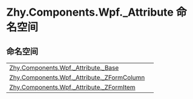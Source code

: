 # Zhy.Components.Wpf._Attribute 命名空间






## 命名空间
<table>
<tr>
<td><a href="N_Zhy_Components_Wpf__Attribute__Base">Zhy.Components.Wpf._Attribute._Base</a></td>
<td></td></tr>
<tr>
<td><a href="N_Zhy_Components_Wpf__Attribute__ZFormColumn">Zhy.Components.Wpf._Attribute._ZFormColumn</a></td>
<td></td></tr>
<tr>
<td><a href="N_Zhy_Components_Wpf__Attribute__ZFormItem">Zhy.Components.Wpf._Attribute._ZFormItem</a></td>
<td></td></tr>
</table>